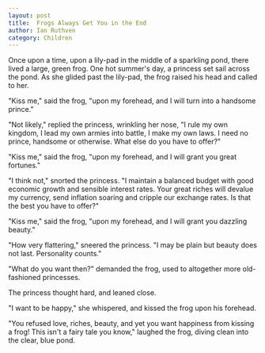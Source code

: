 ```yaml
---
layout: post
title:  Frogs Always Get You in the End
author: Ian Ruthven
category: Children
---
```


Once upon a time, upon a lily-pad in the middle of a sparkling pond, there lived a large, green frog.
One hot summer's day, a princess set sail across the pond. As she glided past the lily-pad, the frog raised his head and called to her.

"Kiss me," said the frog, "upon my forehead, and I will turn into a handsome prince."

"Not likely," replied the princess, wrinkling her nose, "I rule my own kingdom, I lead my own armies into battle, I make my own laws. I need no prince, handsome or otherwise. What else do you have to offer?"

"Kiss me," said the frog, "upon my forehead, and I will grant you great fortunes."

"I think not," snorted the princess. "I maintain a balanced budget with good economic growth and sensible interest rates. Your great riches will devalue my currency, send inflation soaring and cripple our exchange rates. Is that the best you have to offer?"

"Kiss me," said the frog, "upon my forehead, and I will grant you dazzling beauty."

"How very flattering," sneered the princess. "I may be plain but beauty does not last. Personality counts."

"What do you want then?" demanded the frog, used to altogether more old-fashioned princesses.

The princess thought hard, and leaned close.

"I want to be happy," she whispered, and kissed the frog upon his forehead.

"You refused love, riches, beauty, and yet you want happiness from kissing a frog! This isn't a fairy tale you know," laughed the frog, diving clean into the clear, blue pond.
